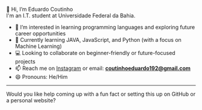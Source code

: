  👋 Hi, I’m Eduardo Coutinho  
I'm an I.T. student at Universidade Federal da Bahia.

- 👀 I’m interested in learning programming languages and exploring future career opportunities  
- 🌱 Currently learning JAVA, JavaScript, and Python (with a focus on Machine Learning)  
- 💻 Looking to collaborate on beginner-friendly or future-focused projects  
- 📫 Reach me on [Instagram](https://instagram.com/eduardo.ipynb) or email: **coutinhoeduardo192@gmail.com**  
- 😄 Pronouns: He/Him  


---

Would you like help coming up with a fun fact or setting this up on GitHub or a personal website?

<!---
iitzduuu/iitzduuu is a ✨ special ✨ repository because its `README.md` (this file) appears on your GitHub profile.
You can click the Preview link to take a look at your changes.
--->
